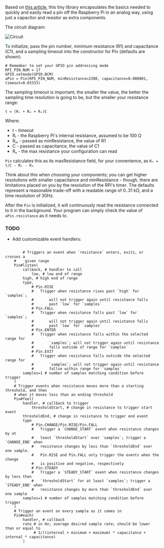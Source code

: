 Based on [this article](http://www.raspberrypi-spy.co.uk/2012/08/reading-analogue-sensors-with-one-gpio-pin/),
this tiny library encapsulates the basics needed to quickly and easily 
read a pin off the Raspberry Pi in an analog way, using just a capacitor 
and resistor as extra components.

The circuit diagram:

![Circuit](https://cdn.rawgit.com/Fordi/rpi-analog-pin/master/circuit.svg)

To initialize, pass the pin number, minimum resistance (R1) and 
capacitance (C1), and a sampling timeout into the constructor for Pin 
(defaults are shown):

	# Remember to set your GPIO pin addressing mode
	RPI_PIN_NUM = 17
	GPIO.setmode(GPIO.BCM)
	aPin = Pin(RPI_PIN_NUM, minResistance=2200, capacitance=0.000001, timeout=0.03333)

The sampling timeout is important; the smaller the value, the better
the sampling time resolution is going to be, but the smaller your 
resistance range:

	t = (Rᵢ + Rₘ + Rₓ)C

Where:

 * t  - timeout
 * Rᵢ - the Raspberry Pi's internal resistance, assumed to be 100 Ω
 * Rₘ - passed as minResistance, the value of R1
 * C  - passed as capacitance, the value of C1
 * Rₓ - the max resistance your configuration can read

`Pin` calculates this as its maxResistance field, for your convenience, 
as `Rₓ = t/C - Rᵢ - Rₘ`

Think about this when choosing your components; you can get higher 
resolutions with smaller capacitance and minResistance - though, there 
are limitations placed on you by the resolution of the RPi's timer.  The
defaults represent a reasonable trade-off with a readable range of 
0..31 kΩ, and a time resolution of 30Hz.

After the `Pin` is initialized, it will continuously read the resistance
connected to it in the background.  Your program can simply check the 
value of `aPin.resistance` as it needs to.

### TODO

* Add customizable event handlers:

```

        # Triggers an event when `resistance` enters, exits, or crosses a 
	#    given range
	Pin#listen(
		callback, # handler to call
        	low, # low end of range
		high, # high end of range
		type,
		    # Pin.RISE
		    #	Trigger when resistance rises past `high` for `samples`;
		    #       will not trigger again until resistance falls 
		    #       past `low` for `samples`
		    # Pin.FALL
		    #	Trigger when resistance falls past `low` for `samples`;
		    #       will not trigger again until resistance falls 
		    #       past `low` for `samples`
		    # Pin.ENTER
		    #   Trigger when resistance falls within the selected range for
		    #       `samples`; will not trigger again until resistance 
		    #       falls outside of range for `samples`
		    # Pin.EXIT
		    #   Trigger when resistance falls outside the selected range for
		    #       `samples`; will not trigger again until resistance
		    #       fallse within range for `samples`
		samples=1 # number of samples matching condition before trigger
	)
	# Trigger events when resistance moves more than a starting threshold, and then
	# when it moves less than an ending threshold
	Pin#feel(
		handler, # callback to trigger
	        thresholdStart, # change in resistance to trigger start event
		thresholdEnd, # change in resistance to trigger end event
		type
		    # Pin.CHANGE/Pin.RISE/Pin.FALL
		    #   Trigger a `CHANGE_START` event when resistance changes by at 
		    #   least `thresholdStart` over `samples`; trigger a `CHANGE_END` when
		    #   resistance changes by less than `thresholdEnd` over one sample.  
		    #   Pin.RISE and Pin.FALL only trigger the events when the change 
		    #   is positive and negative, respectively
		    # Pin.STEADY
		    #   Trigger a `STEADY_START` event when resistance changes by less than
		    #   `thresholdStart` for at least `samples`; trigger a `STEADY_END` when
		    #   resistance changes by more than `thresholdEnd` over one sample
		samples=1 # number of samples matching condition before trigger
	)
	# Trigger an event on every sample as it comes in
	Pin#each(
		handler, # callback
		rate # in Hz; average desired sample rate; should be lower than or equal to
		     # 1/((internal + minimum + maximum) * capacitance + internal * capacitance)
        )
```
